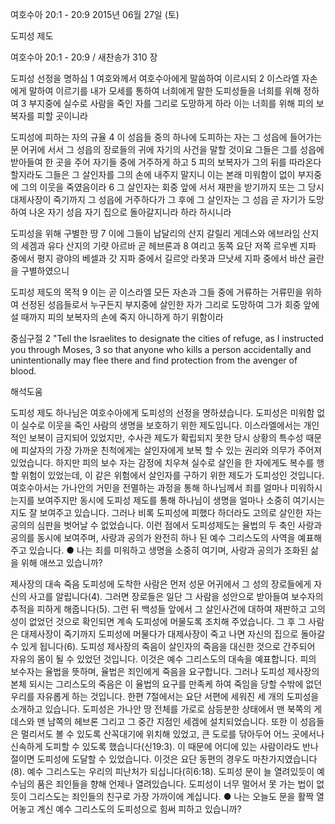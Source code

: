 여호수아 20:1 - 20:9 
2015년 06월 27일 (토)

도피성 제도



여호수아 20:1 - 20:9 / 새찬송가 310 장


도피성 선정을 명하심
1 여호와께서 여호수아에게 말씀하여 이르시되 2 이스라엘 자손에게 말하여 이르기를 내가 모세를 통하여 너희에게 말한 도피성들을 너희를 위해 정하여 3 부지중에 실수로 사람을 죽인 자를 그리로 도망하게 하라 이는 너희를 위해 피의 보복자를 피할 곳이니라

도피성에 피하는 자의 규율
4 이 성읍들 중의 하나에 도피하는 자는 그 성읍에 들어가는 문 어귀에 서서 그 성읍의 장로들의 귀에 자기의 사건을 말할 것이요 그들은 그를 성읍에 받아들여 한 곳을 주어 자기들 중에 거주하게 하고 5 피의 보복자가 그의 뒤를 따라온다 할지라도 그들은 그 살인자를 그의 손에 내주지 말지니 이는 본래 미워함이 없이 부지중에 그의 이웃을 죽였음이라 6 그 살인자는 회중 앞에 서서 재판을 받기까지 또는 그 당시 대제사장이 죽기까지 그 성읍에 거주하다가 그 후에 그 살인자는 그 성읍 곧 자기가 도망하여 나온 자기 성읍 자기 집으로 돌아갈지니라 하라 하시니라 

도피성을 위해 구별한 땅
7 이에 그들이 납달리의 산지 갈릴리 게데스와 에브라임 산지의 세겜과 유다 산지의 기럇 아르바 곧 헤브론과 8 여리고 동쪽 요단 저쪽 르우벤 지파 중에서 평지 광야의 베셀과 갓 지파 중에서 길르앗 라못과 므낫세 지파 중에서 바산 골란을 구별하였으니 

도피성 제도의 목적
9 이는 곧 이스라엘 모든 자손과 그들 중에 거류하는 거류민을 위하여 선정된 성읍들로서 누구든지 부지중에 살인한 자가 그리로 도망하여 그가 회중 앞에 설 때까지 피의 보복자의 손에 죽지 아니하게 하기 위함이라

중심구절 2 "Tell the Israelites to designate the cities of refuge, as I instructed you through Moses, 3 so that anyone who kills a person accidentally and unintentionally may flee there and find protection from the avenger of blood.

해석도움





도피성 제도
하나님은 여호수아에게 도피성의 선정을 명하셨습니다. 도피성은 미워함 없이 실수로 이웃을 죽인 사람의 생명을 보호하기 위한 제도입니다. 이스라엘에서는 개인적인 보복이 금지되어 있었지만, 수사관 제도가 확립되지 못한 당시 상황의 특수성 때문에 피살자의 가장 가까운 친척에게는 살인자에게 보복 할 수 있는 권리와 의무가 주어져 있었습니다. 하지만 피의 보수 자는 감정에 치우쳐 실수로 살인을 한 자에게도 복수를 행할 위험이 있었는데, 이 같은 위험에서 살인자를 구하기 위한 제도가 도피성인 것입니다. 여호수아서는 가나안의 거민을 전멸하는 과정을 통해 하나님께서 죄를 얼마나 미워하시는지를 보여주지만 동시에 도피성 제도를 통해 하나님이 생명을 얼마나 소중히 여기시는지도 잘 보여주고 있습니다. 그러나 비록 도피성에 피했다 하더라도 고의로 살인한 자는 공의의 심판을 벗어날 수 없었습니다. 이런 점에서 도피성제도는 율법의 두 축인 사랑과 공의를 동시에 보여주며, 사랑과 공의가 완전히 하나 된 예수 그리스도의 사역을 예표해주고 있습니다. 
● 나는 죄를 미워하고 생명을 소중히 여기며, 사랑과 공의가 조화된 삶을 위해 애쓰고 있습니까? 

제사장의 대속 죽음
도피성에 도착한 사람은 먼저 성문 어귀에서 그 성의 장로들에게 자신의 사고를 알립니다(4). 그러면 장로들은 일단 그 사람을 성안으로 받아들여 보수자의 추적을 피하게 해줍니다(5). 그런 뒤 백성들 앞에서 그 살인사건에 대하여 재판하고 고의성이 없었던 것으로 확인되면 계속 도피성에 머물도록 조치해 주었습니다. 그 후 그 사람은 대제사장이 죽기까지 도피성에 머물다가 대제사장이 죽고 나면 자신의 집으로 돌아갈 수 있게 됩니다(6). 도피성 제사장의 죽음이 살인자의 죽음을 대신한 것으로 간주되어 자유의 몸이 될 수 있었던 것입니다. 이것은 예수 그리스도의 대속을 예표합니다. 피의 보수자는 율법을 뜻하며, 율법은 죄인에게 죽음을 요구합니다. 그러나 도피성 제사장의 본체 되시는 그리스도의 죽음은 이 율법의 요구를 만족케 하여 죽임을 당할 수밖에 없던 우리를 자유롭게 하는 것입니다.
한편 7절에서는 요단 서편에 세워진 세 개의 도피성을 소개하고 있습니다. 도피성은 가나안 땅 전체를 가로로 삼등분한 상태에서 맨 북쪽의 게데스와 맨 남쪽의 헤브론 그리고 그 중간 지점인 세겜에 설치되었습니다. 또한 이 성읍들은 멀리서도 볼 수 있도록 산꼭대기에 위치해 있었고, 큰 도로를 닦아두어 어느 곳에서나 신속하게 도피할 수 있도록 했습니다(신19:3). 이 때문에 어디에 있는 사람이라도 반나절이면 도피성에 도달할 수 있었습니다. 이것은 요단 동편의 경우도 마찬가지였습니다(8). 예수 그리스도는 우리의 피난처가 되십니다(히6:18). 도피성 문이 늘 열려있듯이 예수님의 품은 죄인들을 향해 언제나 열려있습니다. 도피성이 너무 멀어서 못 가는 법이 없듯이 그리스도는 죄인들의 친구로 가장 가까이에 계십니다. 
●  나는 오늘도 문을 활짝 열어놓고 계신 예수 그리스도의 도피성으로 힘써 피하고 있습니까?